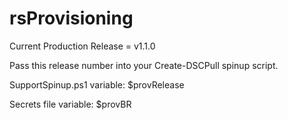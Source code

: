 rsProvisioning
==============

Current Production Release = v1.1.0

Pass this release number into your Create-DSCPull spinup script.

SupportSpinup.ps1 variable: $provRelease<br>

Secrets file variable: $provBR
